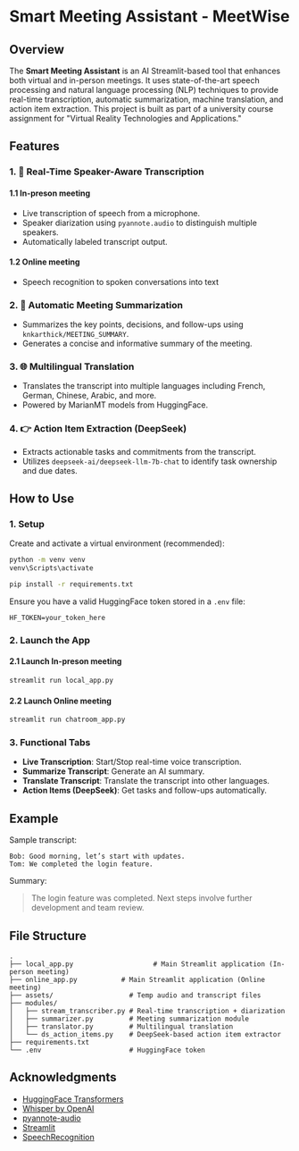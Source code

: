 # Smart Meeting Assistant - MeetWise

## Overview

The **Smart Meeting Assistant** is an AI Streamlit-based tool that enhances both virtual and in-person meetings. It uses state-of-the-art speech processing and natural language processing (NLP) techniques to provide real-time transcription, automatic summarization, machine translation, and action item extraction. This project is built as part of a university course assignment for "Virtual Reality Technologies and Applications."

## Features

### 1. 🎤 Real-Time Speaker-Aware Transcription

#### 1.1 In-preson meeting

- Live transcription of speech from a microphone.
- Speaker diarization using `pyannote.audio` to distinguish multiple speakers.
- Automatically labeled transcript output.

#### 1.2 Online meeting

- Speech recognition to spoken conversations into text

### 2. 📝 Automatic Meeting Summarization

- Summarizes the key points, decisions, and follow-ups using `knkarthick/MEETING_SUMMARY`.
- Generates a concise and informative summary of the meeting.

### 3. 🌐 Multilingual Translation

- Translates the transcript into multiple languages including French, German, Chinese, Arabic, and more.
- Powered by MarianMT models from HuggingFace.

### 4. 👉 Action Item Extraction (DeepSeek)

- Extracts actionable tasks and commitments from the transcript.
- Utilizes `deepseek-ai/deepseek-llm-7b-chat` to identify task ownership and due dates.

## How to Use

### 1. Setup

Create and activate a virtual environment (recommended):

```bash
python -m venv venv
venv\Scripts\activate
```

```bash
pip install -r requirements.txt
```

Ensure you have a valid HuggingFace token stored in a `.env` file:

```
HF_TOKEN=your_token_here
```

### 2. Launch the App

#### 2.1 Launch In-preson meeting

```bash
streamlit run local_app.py
```

#### 2.2 Launch Online meeting

```bash
streamlit run chatroom_app.py
```

### 3. Functional Tabs

- **Live Transcription**: Start/Stop real-time voice transcription.
- **Summarize Transcript**: Generate an AI summary.
- **Translate Transcript**: Translate the transcript into other languages.
- **Action Items (DeepSeek)**: Get tasks and follow-ups automatically.

## Example

Sample transcript:

```
Bob: Good morning, let’s start with updates.
Tom: We completed the login feature.
```

Summary:

> The login feature was completed. Next steps involve further development and team review.

## File Structure

```
.
├── local_app.py                    # Main Streamlit application (In-person meeting)
├── online_app.py           # Main Streamlit application (Online meeting)
├── assets/                   # Temp audio and transcript files
├── modules/
│   ├── stream_transcriber.py # Real-time transcription + diarization
│   ├── summarizer.py         # Meeting summarization module
│   ├── translator.py         # Multilingual translation
│   └── ds_action_items.py    # DeepSeek-based action item extractor
├── requirements.txt
└── .env                      # HuggingFace token
```

## Acknowledgments

- [HuggingFace Transformers](https://huggingface.co)
- [Whisper by OpenAI](https://github.com/openai/whisper)
- [pyannote-audio](https://github.com/pyannote/pyannote-audio)
- [Streamlit](https://streamlit.io)
- [SpeechRecognition](https://github.com/Uberi/speech_recognition)
